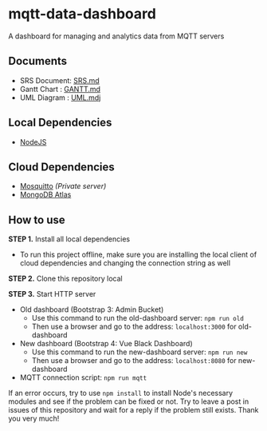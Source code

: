 # mqtt-data-dashboard

A dashboard for managing and analytics data from MQTT servers

## Documents

* SRS Document: [SRS.md](/SRS.md)
* Gantt Chart : [GANTT.md](/GANTT.md)
* UML Diagram : [UML.mdj](/document/UML.mdj)

## Local Dependencies

* [NodeJS](https://nodejs.org)

## Cloud Dependencies

* [Mosquitto](https://mosquitto.org/) *(Private server)*
* [MongoDB Atlas](https://www.mongodb.com/atlas)

## How to use

**STEP 1.** Install all local dependencies

* To run this project offline, make sure you are installing the local client of cloud dependencies and changing the connection string as well

**STEP 2.** Clone this repository local

**STEP 3.** Start HTTP server

* Old dashboard (Bootstrap 3: Admin Bucket)
  * Use this command to run the old-dashboard server: `npm run old`
  * Then use a browser and go to the address: `localhost:3000` for old-dashboard
* New dashboard (Bootstrap 4: Vue Black Dashboard)
  * Use this command to run the new-dashboard server: `npm run new`
  * Then use a browser and go to the address: `localhost:8080` for new-dashboard
* MQTT connection script: `npm run mqtt`

If an error occurs, try to use `npm install` to install Node's necessary modules and see if the problem can be fixed or not. Try to leave a post in issues of this repository and wait for a reply if the problem still exists. Thank you very much!
